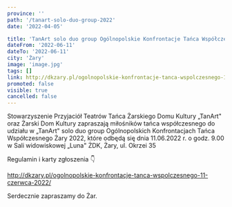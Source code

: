 ```yaml
---
province: ''
path: '/tanart-solo-duo-group-2022'
date: '2022-04-05'

title: 'TanArt solo duo group Ogólnopolskie Konfrontacje Tańca Współczesnego'
dateFrom: '2022-06-11'
dateTo: '2022-06-11'
city: 'Żary'
image: 'image.jpg'
tags: []
link: http://dkzary.pl/ogolnopolskie-konfrontacje-tanca-wspolczesnego-11-czerwca-2022/
promoted: false
visible: true
cancelled: false
---
```

Stowarzyszenie Przyjaciół Teatrów Tańca Żarskiego Domu Kultury „TanArt" oraz Żarski Dom Kultury zapraszają miłośników tańca współczesnego  do udziału w  „TanArt" solo duo group Ogólnopolskich Konfrontacjach Tańca Współczesnego Żary 2022, które odbędą się dnia 11.06.2022 r. o godz. 9.00 w Sali widowiskowej „Luna" ŻDK, Żary, ul. Okrzei 35

Regulamin i karty zgłoszenia 👇

http://dkzary.pl/ogolnopolskie-konfrontacje-tanca-wspolczesnego-11-czerwca-2022/

Serdecznie zapraszamy do Żar.
